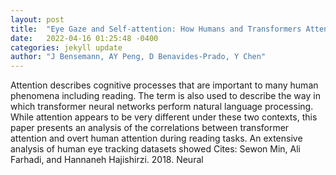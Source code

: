 ```yaml
---
layout: post
title:  "Eye Gaze and Self-attention: How Humans and Transformers Attend Words in Sentences"
date:   2022-04-16 01:25:48 -0400
categories: jekyll update
author: "J Bensemann, AY Peng, D Benavides-Prado, Y Chen"
---
```

Attention describes cognitive processes that are important to many human phenomena including reading. The term is also used to describe the way in which transformer neural networks perform natural language processing. While attention appears to be very different under these two contexts, this paper presents an analysis of the correlations between transformer attention and overt human attention during reading tasks. An extensive analysis of human eye tracking datasets showed Cites: Sewon Min, Ali Farhadi, and Hannaneh Hajishirzi. 2018. Neural